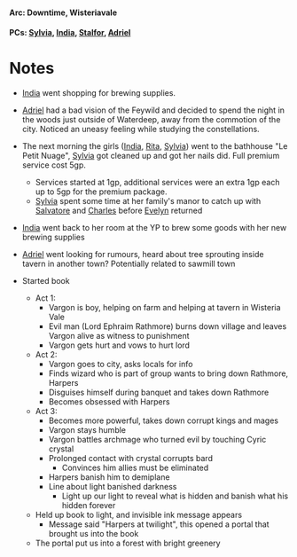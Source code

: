 #### Arc: Downtime, Wisteriavale
#### PCs: [Sylvia](PCs/Past/Sylvia.md), [India](PCs/Current/India.md), [Stalfor](PCs/Current/Stalfor.md), [Adriel](PCs/Past/Adriel.md)

# Notes

- [India](PCs/Current/India.md) went shopping for brewing supplies.
- [Adriel](PCs/Past/Adriel.md) had a bad vision of the Feywild and decided to spend the night in the woods just outside of Waterdeep, away from the commotion of the city. Noticed an uneasy feeling while studying the constellations.
- The next morning the girls ([India](PCs/Current/India.md), [Rita](NPCs/Living/Rita.md), [Sylvia](PCs/Past/Sylvia.md)) went to the bathhouse "Le Petit Nuage", [Sylvia](PCs/Past/Sylvia.md) got cleaned up and got her nails did. Full premium service cost 5gp.
	- Services started at 1gp, additional services were an extra 1gp each up to 5gp for the premium package.
	- [Sylvia](PCs/Past/Sylvia.md) spent some time at her family's manor to catch up with [Salvatore](NPCs/Living/Salvatore.md) and [Charles](NPCs/Living/Charles.md) before [Evelyn](NPCs/Living/Evelyn.md) returned
- [India](PCs/Current/India.md) went back to her room at the YP to brew some goods with her new brewing supplies
- [Adriel](PCs/Past/Adriel.md) went looking for rumours, heard about tree sprouting inside tavern in another town? Potentially related to sawmill town

- Started book
	- Act 1:
		- Vargon is boy, helping on farm and helping at tavern in Wisteria Vale
		- Evil man (Lord Ephraim Rathmore) burns down village and leaves Vargon alive as witness to punishment
		- Vargon gets hurt and vows to hurt lord 
	- Act 2:
		- Vargon goes to city, asks locals for info
		- Finds wizard who is part of group wants to bring down Rathmore, Harpers
		- Disguises himself during banquet and takes down Rathmore
		- Becomes obsessed with Harpers
	- Act 3:
		- Becomes more powerful, takes down corrupt kings and mages
		- Vargon stays humble
		- Vargon battles archmage who turned evil by touching Cyric crystal
		- Prolonged contact with crystal corrupts bard
			- Convinces him allies must be eliminated
		- Harpers banish him to demiplane
		- Line about light banished darkness
			- Light up our light to reveal what is hidden and banish what his hidden forever
	- Held up book to light, and invisible ink message appears
		- Message said "Harpers at twilight", this opened a portal that brought us into the book
	- The portal put us into a forest with bright greenery 